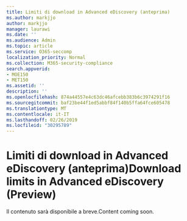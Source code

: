 ```yaml
---
title: Limiti di download in Advanced eDiscovery (anteprima)
ms.author: markjjo
author: markjjo
manager: laurawi
ms.date: ''
ms.audience: Admin
ms.topic: article
ms.service: O365-seccomp
localization_priority: Normal
ms.collection: M365-security-compliance
search.appverid:
- MOE150
- MET150
ms.assetid: ''
description: ''
ms.openlocfilehash: 874a44557e4c63dc46afcebb383b6c3974291f16
ms.sourcegitcommit: baf23be44f1ed5abbf84f140b5ffa64fce605478
ms.translationtype: MT
ms.contentlocale: it-IT
ms.lasthandoff: 02/26/2019
ms.locfileid: "30295789"
---
```

# <a name="download-limits-in-advanced-ediscovery-preview"></a><span data-ttu-id="86dc9-102">Limiti di download in Advanced eDiscovery (anteprima)</span><span class="sxs-lookup"><span data-stu-id="86dc9-102">Download limits in Advanced eDiscovery (Preview)</span></span>

<span data-ttu-id="86dc9-103">Il contenuto sarà disponibile a breve.</span><span class="sxs-lookup"><span data-stu-id="86dc9-103">Content coming soon.</span></span>